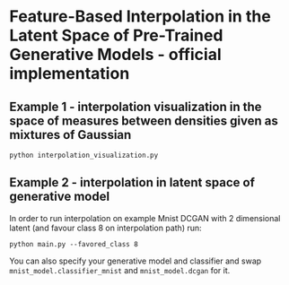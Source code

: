 # Feature-Based Interpolation in the Latent Space of Pre-Trained Generative Models - official  implementation

## Example 1 - interpolation visualization in the space of measures between densities given as mixtures of Gaussian
```commandline
python interpolation_visualization.py
```

## Example 2 - interpolation in latent space of generative model
In order to run interpolation on example Mnist DCGAN with 2 dimensional latent (and favour class 8 on interpolation path) run:
```
python main.py --favored_class 8
```

You can also specify your generative model and classifier and swap `mnist_model.classifier_mnist` and `mnist_model.dcgan` for it.